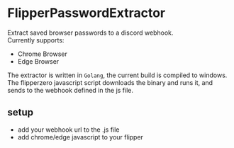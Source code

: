 # FlipperPasswordExtractor
Extract saved browser passwords to a discord webhook.<br/>
Currently supports:
- Chrome Browser
- Edge Browser
  
The extractor is written in `Golang`, the current build is compiled to windows. The 
flipperzero javascript script downloads the binary and runs it, and sends to the webhook defined in the js file.
## setup
- add your webhook url to the .js file
- add chrome/edge javascript to your flipper

